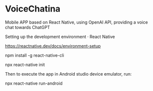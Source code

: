 # VoiceChatina
Mobile APP based on React Native, using OpenAI API, providing a voice chat towards ChatGPT

Setting up the development environment · React Native

https://reactnative.dev/docs/environment-setup

npm install -g react-native-cli

npx react-native init <mobile app name>


Then to execute the app in Android studio device emulator, run:

npx react-native run-android


